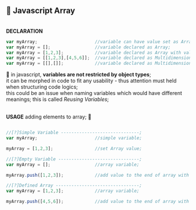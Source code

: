## :blue_book: Javascript Array

<br>**DECLARATION**
```javascript
var myArray;                      //variable can have value set as Array;
var myArray = [];                 //variable declared as Array;
var myArray = [1,2,3];            //variable declared as Array with value;
var myArray = [[1,2,3],[4,5,6]];  //variable declared as Multidimensional Array with value;
var myArray = [[],[]];            //variable declared as Multidimensional Array;
```
:memo: in javascript, **variables are not restricted by object types**;<br>
it can be morphed in code to fit any usability - thus attention must held when structuring code logics;<br>
this could be an issue when naming variables which would have different meanings; this is called *Reusing Variables*;

<br>**USAGE** adding elements to array; :speech_balloon:
```javascript

//[?]Simple Variable ------------------------------;
var myArray;                      //simple variable;

myArray = [1,2,3];                //set Array value;

//[?]Empty Variable -------------------------------;
var myArray = [];                 //array variable;

myArray.push([1,2,3]);            //add value to the end of array with push;

//[?]Defined Array --------------------------------;
var myArray = [1,2,3];            //array variable;

myArray.push([4,5,6]);            //add value to the end of array with push;
```
